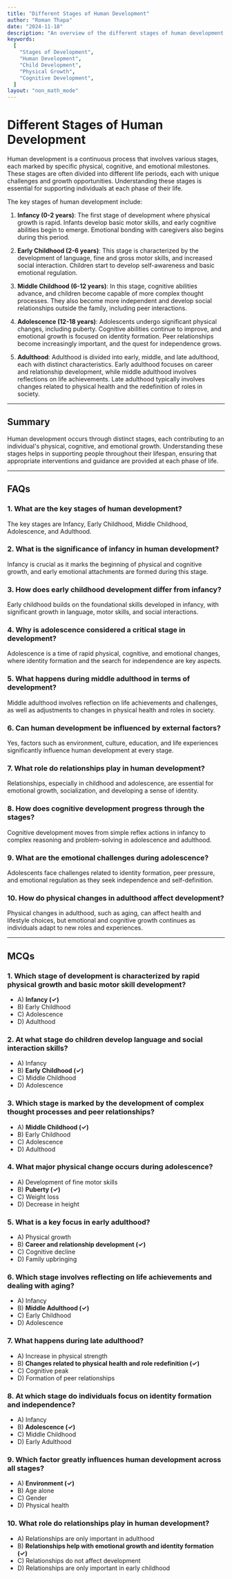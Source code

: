```yaml
---
title: "Different Stages of Human Development"
author: "Roman Thapa"
date: "2024-11-18"
description: "An overview of the different stages of human development, focusing on the physical, cognitive, and emotional changes that occur at each stage."
keywords:
  [
    "Stages of Development",
    "Human Development",
    "Child Development",
    "Physical Growth",
    "Cognitive Development",
  ]
layout: "non_math_mode"
---
```


# Different Stages of Human Development

Human development is a continuous process that involves various stages, each marked by specific physical, cognitive, and emotional milestones. These stages are often divided into different life periods, each with unique challenges and growth opportunities. Understanding these stages is essential for supporting individuals at each phase of their life.

The key stages of human development include:

1. **Infancy (0-2 years)**: The first stage of development where physical growth is rapid. Infants develop basic motor skills, and early cognitive abilities begin to emerge. Emotional bonding with caregivers also begins during this period.

2. **Early Childhood (2-6 years)**: This stage is characterized by the development of language, fine and gross motor skills, and increased social interaction. Children start to develop self-awareness and basic emotional regulation.

3. **Middle Childhood (6-12 years)**: In this stage, cognitive abilities advance, and children become capable of more complex thought processes. They also become more independent and develop social relationships outside the family, including peer interactions.

4. **Adolescence (12-18 years)**: Adolescents undergo significant physical changes, including puberty. Cognitive abilities continue to improve, and emotional growth is focused on identity formation. Peer relationships become increasingly important, and the quest for independence grows.

5. **Adulthood**: Adulthood is divided into early, middle, and late adulthood, each with distinct characteristics. Early adulthood focuses on career and relationship development, while middle adulthood involves reflections on life achievements. Late adulthood typically involves changes related to physical health and the redefinition of roles in society.

---

## Summary

Human development occurs through distinct stages, each contributing to an individual's physical, cognitive, and emotional growth. Understanding these stages helps in supporting people throughout their lifespan, ensuring that appropriate interventions and guidance are provided at each phase of life.

---

## FAQs

### 1. What are the key stages of human development?

The key stages are Infancy, Early Childhood, Middle Childhood, Adolescence, and Adulthood.

### 2. What is the significance of infancy in human development?

Infancy is crucial as it marks the beginning of physical and cognitive growth, and early emotional attachments are formed during this stage.

### 3. How does early childhood development differ from infancy?

Early childhood builds on the foundational skills developed in infancy, with significant growth in language, motor skills, and social interactions.

### 4. Why is adolescence considered a critical stage in development?

Adolescence is a time of rapid physical, cognitive, and emotional changes, where identity formation and the search for independence are key aspects.

### 5. What happens during middle adulthood in terms of development?

Middle adulthood involves reflection on life achievements and challenges, as well as adjustments to changes in physical health and roles in society.

### 6. Can human development be influenced by external factors?

Yes, factors such as environment, culture, education, and life experiences significantly influence human development at every stage.

### 7. What role do relationships play in human development?

Relationships, especially in childhood and adolescence, are essential for emotional growth, socialization, and developing a sense of identity.

### 8. How does cognitive development progress through the stages?

Cognitive development moves from simple reflex actions in infancy to complex reasoning and problem-solving in adolescence and adulthood.

### 9. What are the emotional challenges during adolescence?

Adolescents face challenges related to identity formation, peer pressure, and emotional regulation as they seek independence and self-definition.

### 10. How do physical changes in adulthood affect development?

Physical changes in adulthood, such as aging, can affect health and lifestyle choices, but emotional and cognitive growth continues as individuals adapt to new roles and experiences.

---

## MCQs

### 1. Which stage of development is characterized by rapid physical growth and basic motor skill development?

- A) **Infancy (✓)**
- B) Early Childhood
- C) Adolescence
- D) Adulthood

### 2. At what stage do children develop language and social interaction skills?

- A) Infancy
- B) **Early Childhood (✓)**
- C) Middle Childhood
- D) Adolescence

### 3. Which stage is marked by the development of complex thought processes and peer relationships?

- A) **Middle Childhood (✓)**
- B) Early Childhood
- C) Adolescence
- D) Adulthood

### 4. What major physical change occurs during adolescence?

- A) Development of fine motor skills
- B) **Puberty (✓)**
- C) Weight loss
- D) Decrease in height

### 5. What is a key focus in early adulthood?

- A) Physical growth
- B) **Career and relationship development (✓)**
- C) Cognitive decline
- D) Family upbringing

### 6. Which stage involves reflecting on life achievements and dealing with aging?

- A) Infancy
- B) **Middle Adulthood (✓)**
- C) Early Childhood
- D) Adolescence

### 7. What happens during late adulthood?

- A) Increase in physical strength
- B) **Changes related to physical health and role redefinition (✓)**
- C) Cognitive peak
- D) Formation of peer relationships

### 8. At which stage do individuals focus on identity formation and independence?

- A) Infancy
- B) **Adolescence (✓)**
- C) Middle Childhood
- D) Early Adulthood

### 9. Which factor greatly influences human development across all stages?

- A) **Environment (✓)**
- B) Age alone
- C) Gender
- D) Physical health

### 10. What role do relationships play in human development?

- A) Relationships are only important in adulthood
- B) **Relationships help with emotional growth and identity formation (✓)**
- C) Relationships do not affect development
- D) Relationships are only important in early childhood
